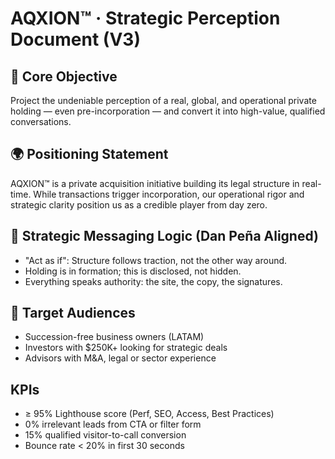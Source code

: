 # AQXION™ · Strategic Perception Document (V3)

## 🎯 Core Objective
Project the undeniable perception of a real, global, and operational private holding — even pre-incorporation — and convert it into high-value, qualified conversations.

## 🌍 Positioning Statement
AQXION™ is a private acquisition initiative building its legal structure in real-time. While transactions trigger incorporation, our operational rigor and strategic clarity position us as a credible player from day zero.

## 🧠 Strategic Messaging Logic (Dan Peña Aligned)
- "Act as if": Structure follows traction, not the other way around.
- Holding is in formation; this is disclosed, not hidden.
- Everything speaks authority: the site, the copy, the signatures.

## 🧩 Target Audiences
- Succession-free business owners (LATAM)
- Investors with $250K+ looking for strategic deals
- Advisors with M&A, legal or sector experience

## KPIs
- ≥ 95% Lighthouse score (Perf, SEO, Access, Best Practices)
- 0% irrelevant leads from CTA or filter form
- 15% qualified visitor-to-call conversion
- Bounce rate < 20% in first 30 seconds

